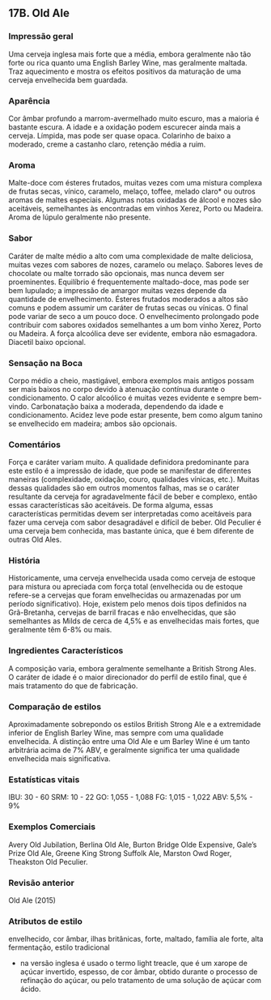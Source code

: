 ## 17B. Old Ale

### Impressão geral

Uma cerveja inglesa mais forte que a média, embora geralmente não tão forte ou rica quanto uma English Barley Wine, mas geralmente maltada. Traz aquecimento e mostra os efeitos positivos da maturação de uma cerveja envelhecida bem guardada.

### Aparência

Cor âmbar profundo a marrom-avermelhado muito escuro, mas a maioria é bastante escura. A idade e a oxidação podem escurecer ainda mais a cerveja. Límpida, mas pode ser quase opaca. Colarinho de baixo a moderado, creme a castanho claro, retenção média a ruim.

### Aroma

Malte-doce com ésteres frutados, muitas vezes com uma mistura complexa de frutas secas, vínico, caramelo, melaço, toffee, melado claro* ou outros aromas de maltes especiais. Algumas notas oxidadas de álcool e nozes são aceitáveis, semelhantes às encontradas em vinhos Xerez, Porto ou Madeira. Aroma de lúpulo geralmente não presente.

### Sabor

Caráter de malte médio a alto com uma complexidade de malte deliciosa, muitas vezes com sabores de nozes, caramelo ou melaço. Sabores leves de chocolate ou malte torrado são opcionais, mas nunca devem ser proeminentes. Equilíbrio é frequentemente maltado-doce, mas pode ser bem lupulado; a impressão de amargor muitas vezes depende da quantidade de envelhecimento. Ésteres frutados moderados a altos são comuns e podem assumir um caráter de frutas secas ou vínicas. O final pode variar de seco a um pouco doce. O envelhecimento prolongado pode contribuir com sabores oxidados semelhantes a um bom vinho Xerez, Porto ou Madeira. A força alcoólica deve ser evidente, embora não esmagadora. Diacetil baixo opcional.

### Sensação na Boca

Corpo médio a cheio, mastigável, embora exemplos mais antigos possam ser mais baixos no corpo devido à atenuação contínua durante o condicionamento. O calor alcoólico é muitas vezes evidente e sempre bem-vindo. Carbonatação baixa a moderada, dependendo da idade e condicionamento. Acidez leve pode estar presente, bem como algum tanino se envelhecido em madeira; ambos são opcionais.

### Comentários

Força e caráter variam muito. A qualidade definidora predominante para este estilo é a impressão de idade, que pode se manifestar de diferentes maneiras (complexidade, oxidação, couro, qualidades vínicas, etc.). Muitas dessas qualidades são em outros momentos falhas, mas se o caráter resultante da cerveja for agradavelmente fácil de beber e complexo, então essas características são aceitáveis. De forma alguma, essas características permitidas devem ser interpretadas como aceitáveis para fazer uma cerveja com sabor desagradável e difícil de beber. Old Peculier é uma cerveja bem conhecida, mas bastante única, que é bem diferente de outras Old Ales.

### História

Historicamente, uma cerveja envelhecida usada como cerveja de estoque para mistura ou apreciada com força total (envelhecida ou de estoque refere-se a cervejas que foram envelhecidas ou armazenadas por um período significativo). Hoje, existem pelo menos dois tipos definidos na Grã-Bretanha, cervejas de barril fracas e não envelhecidas, que são semelhantes as Milds de cerca de 4,5% e as envelhecidas mais fortes, que geralmente têm 6-8% ou mais.

### Ingredientes Característicos

A composição varia, embora geralmente semelhante a British Strong Ales. O caráter de idade é o maior direcionador do perfil de estilo final, que é mais tratamento do que de fabricação.

### Comparação de estilos

Aproximadamente sobrepondo os estilos British Strong Ale e a extremidade inferior de English Barley Wine, mas sempre com uma qualidade envelhecida. A distinção entre uma Old Ale e um Barley Wine é um tanto arbitrária acima de 7% ABV, e geralmente significa ter uma qualidade envelhecida mais significativa.

### Estatísticas vitais

IBU: 30 - 60
SRM: 10 - 22
GO: 1,055 - 1,088
FG: 1,015 - 1,022
ABV: 5,5% - 9%

### Exemplos Comerciais

Avery Old Jubilation, Berlina Old Ale, Burton Bridge Olde Expensive, Gale’s Prize Old Ale, Greene King Strong Suffolk Ale, Marston Owd Roger, Theakston Old Peculier.

### Revisão anterior

Old Ale (2015)

### Atributos de estilo

envelhecido, cor âmbar, ilhas britânicas, forte, maltado, família ale forte, alta fermentação, estilo tradicional

* na versão inglesa é usado o termo light treacle, que é um xarope de açúcar invertido, espesso, de cor âmbar, obtido durante o processo de refinação do açúcar, ou pelo tratamento de uma solução de açúcar com ácido.